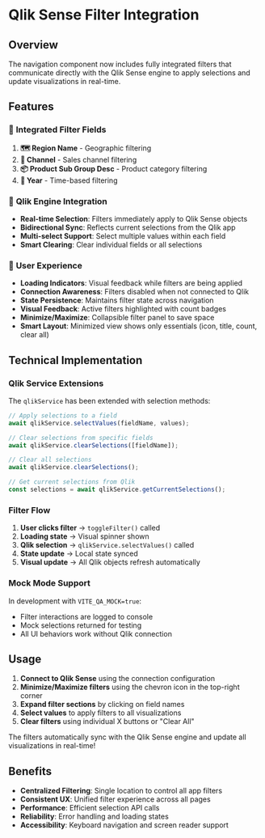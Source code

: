 # Qlik Sense Filter Integration

## Overview

The navigation component now includes fully integrated filters that communicate directly with the Qlik Sense engine to apply selections and update visualizations in real-time.

## Features

### 🎯 **Integrated Filter Fields**

1. **🗺️ Region Name** - Geographic filtering
2. **🏢 Channel** - Sales channel filtering
3. **📦 Product Sub Group Desc** - Product category filtering
4. **📅 Year** - Time-based filtering

### 🔧 **Qlik Engine Integration**

- **Real-time Selection**: Filters immediately apply to Qlik Sense objects
- **Bidirectional Sync**: Reflects current selections from the Qlik app
- **Multi-select Support**: Select multiple values within each field
- **Smart Clearing**: Clear individual fields or all selections

### 🎨 **User Experience**

- **Loading Indicators**: Visual feedback while filters are being applied
- **Connection Awareness**: Filters disabled when not connected to Qlik
- **State Persistence**: Maintains filter state across navigation
- **Visual Feedback**: Active filters highlighted with count badges
- **Minimize/Maximize**: Collapsible filter panel to save space
- **Smart Layout**: Minimized view shows only essentials (icon, title, count, clear all)

## Technical Implementation

### Qlik Service Extensions

The `qlikService` has been extended with selection methods:

```typescript
// Apply selections to a field
await qlikService.selectValues(fieldName, values);

// Clear selections from specific fields
await qlikService.clearSelections([fieldName]);

// Clear all selections
await qlikService.clearSelections();

// Get current selections from Qlik
const selections = await qlikService.getCurrentSelections();
```

### Filter Flow

1. **User clicks filter** → `toggleFilter()` called
2. **Loading state** → Visual spinner shown
3. **Qlik selection** → `qlikService.selectValues()` called
4. **State update** → Local state synced
5. **Visual update** → All Qlik objects refresh automatically

### Mock Mode Support

In development with `VITE_QA_MOCK=true`:

- Filter interactions are logged to console
- Mock selections returned for testing
- All UI behaviors work without Qlik connection

## Usage

1. **Connect to Qlik Sense** using the connection configuration
2. **Minimize/Maximize filters** using the chevron icon in the top-right corner
3. **Expand filter sections** by clicking on field names
4. **Select values** to apply filters to all visualizations
5. **Clear filters** using individual X buttons or "Clear All"

The filters automatically sync with the Qlik Sense engine and update all visualizations in real-time!

## Benefits

- **Centralized Filtering**: Single location to control all app filters
- **Consistent UX**: Unified filter experience across all pages
- **Performance**: Efficient selection API calls
- **Reliability**: Error handling and loading states
- **Accessibility**: Keyboard navigation and screen reader support
